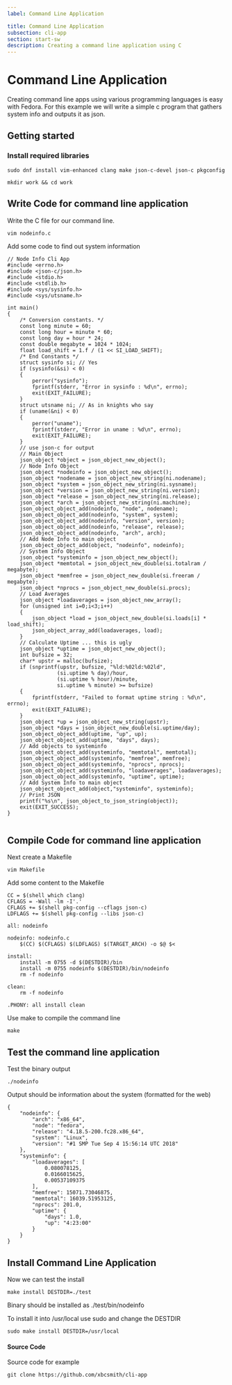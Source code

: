 ```yaml
---
label: Command Line Application

title: Command Line Application
subsection: cli-app
section: start-sw
description: Creating a command line application using C
---
```


# Command Line Application

Creating command line apps using various programming languages is easy with Fedora. For this example we will write a simple c program that gathers system info and outputs it as json.

## Getting started

### Install required libraries

```sudo dnf install vim-enhanced clang make json-c-devel json-c pkgconfig```

```mkdir work && cd work```

## Write Code for command line application

Write the C file for our command line.

```vim nodeinfo.c```

Add some code to find out system information

```
// Node Info Cli App
#include <errno.h>
#include <json-c/json.h>
#include <stdio.h>
#include <stdlib.h>
#include <sys/sysinfo.h>
#include <sys/utsname.h>

int main()
{
    /* Conversion constants. */
    const long minute = 60;
    const long hour = minute * 60;
    const long day = hour * 24;
    const double megabyte = 1024 * 1024;
    float load_shift = 1.f / (1 << SI_LOAD_SHIFT);
    /* End Constants */
    struct sysinfo si; // Yes
    if (sysinfo(&si) < 0)
    {
        perror("sysinfo");
        fprintf(stderr, "Error in sysinfo : %d\n", errno);
        exit(EXIT_FAILURE);
    }
    struct utsname ni; // As in knights who say
    if (uname(&ni) < 0)
    {
        perror("uname");
        fprintf(stderr, "Error in uname : %d\n", errno);
        exit(EXIT_FAILURE);
    }
    // use json-c for output
    // Main Object
    json_object *object = json_object_new_object();
    // Node Info Object
    json_object *nodeinfo = json_object_new_object();
    json_object *nodename = json_object_new_string(ni.nodename);
    json_object *system = json_object_new_string(ni.sysname);
    json_object *version = json_object_new_string(ni.version);
    json_object *release = json_object_new_string(ni.release);
    json_object *arch = json_object_new_string(ni.machine);
    json_object_object_add(nodeinfo, "node", nodename);
    json_object_object_add(nodeinfo, "system", system);
    json_object_object_add(nodeinfo, "version", version);
    json_object_object_add(nodeinfo, "release", release);
    json_object_object_add(nodeinfo, "arch", arch);
    // Add Node Info to main object
    json_object_object_add(object, "nodeinfo", nodeinfo);
    // System Info Object
    json_object *systeminfo = json_object_new_object();
    json_object *memtotal = json_object_new_double(si.totalram / megabyte);
    json_object *memfree = json_object_new_double(si.freeram / megabyte);
    json_object *nprocs = json_object_new_double(si.procs);
    // Load Averages
    json_object *loadaverages = json_object_new_array();
    for (unsigned int i=0;i<3;i++)
    {
        json_object *load = json_object_new_double(si.loads[i] * load_shift);
        json_object_array_add(loadaverages, load);
    }
    // Calculate Uptime ... this is ugly
    json_object *uptime = json_object_new_object();
    int bufsize = 32;
    char* upstr = malloc(bufsize);
    if (snprintf(upstr, bufsize, "%ld:%02ld:%02ld",
                (si.uptime % day)/hour,
                (si.uptime % hour)/minute,
                si.uptime % minute) >= bufsize)
    {
        fprintf(stderr, "Failed to format uptime string : %d\n", errno);
        exit(EXIT_FAILURE);
    }
    json_object *up = json_object_new_string(upstr);
    json_object *days = json_object_new_double(si.uptime/day);
    json_object_object_add(uptime, "up", up);
    json_object_object_add(uptime, "days", days);
    // Add objects to systeminfo
    json_object_object_add(systeminfo, "memtotal", memtotal);
    json_object_object_add(systeminfo, "memfree", memfree);
    json_object_object_add(systeminfo, "nprocs", nprocs);
    json_object_object_add(systeminfo, "loadaverages", loadaverages);
    json_object_object_add(systeminfo, "uptime", uptime);
    // Add System Info to main object
    json_object_object_add(object,"systeminfo", systeminfo);
    // Print JSON
    printf("%s\n", json_object_to_json_string(object));
    exit(EXIT_SUCCESS);
}


```

## Compile Code for command line application

Next create a Makefile

```vim Makefile```

Add some content to the Makefile

```
CC = $(shell which clang)
CFLAGS = -Wall -lm -I'.'
CFLAGS += $(shell pkg-config --cflags json-c)
LDFLAGS += $(shell pkg-config --libs json-c)

all: nodeinfo

nodeinfo: nodeinfo.c
    $(CC) $(CFLAGS) $(LDFLAGS) $(TARGET_ARCH) -o $@ $<

install:
    install -m 0755 -d $(DESTDIR)/bin
    install -m 0755 nodeinfo $(DESTDIR)/bin/nodeinfo
    rm -f nodeinfo

clean:
    rm -f nodeinfo

.PHONY: all install clean
```

Use make to compile the command line

```make```

## Test the command line application

Test the binary output

```./nodeinfo```

Output should be information about the system (formatted for the web)

```
{
    "nodeinfo": {
        "arch": "x86_64",
        "node": "fedora",
        "release": "4.18.5-200.fc28.x86_64",
        "system": "Linux",
        "version": "#1 SMP Tue Sep 4 15:56:14 UTC 2018"
    },
    "systeminfo": {
        "loadaverages": [
            0.080078125,
            0.0166015625,
            0.00537109375
        ],
        "memfree": 15071.73046875,
        "memtotal": 16039.51953125,
        "nprocs": 201.0,
        "uptime": {
            "days": 1.0,
            "up": "4:23:00"
        }
    }
}
```

## Install Command Line Application

Now we can test the install

```make install DESTDIR=./test```

Binary should be installed as ./test/bin/nodeinfo

To install it into /usr/local use sudo and change the DESTDIR

```sudo make install DESTDIR=/usr/local```

#### Source Code

Source code for example

```git clone https://github.com/xbcsmith/cli-app```



